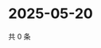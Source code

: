 # 2025-05-20

共 0 条

<!-- BEGIN ZHIHUVIDEO -->
<!-- 最后更新时间 Tue May 20 2025 10:38:54 GMT+0800 (China Standard Time) -->

<!-- END ZHIHUVIDEO -->

